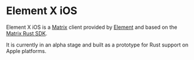# Element X iOS

Element X iOS is a [Matrix](https://matrix.org/) client provided by [Element](https://element.io/) and based on the [Matrix Rust SDK](https://github.com/matrix-org/matrix-rust-sdk).

It is currently in an alpha stage and built as a prototype for Rust support on Apple platforms.
